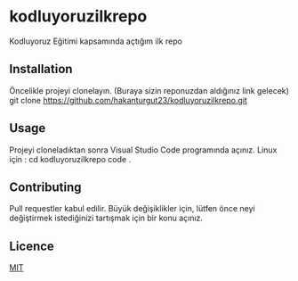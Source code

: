 # kodluyoruzilkrepo
Kodluyoruz Eğitimi kapsamında açtığım ilk repo

## Installation
Öncelikle projeyi clonelayın. (Buraya sizin reponuzdan aldığınız link gelecek)
git clone https://github.com/hakanturgut23/kodluyoruzilkrepo.git


## Usage
Projeyi cloneladıktan sonra Visual Studio Code programında açınız.
Linux için :
cd kodluyoruzilkrepo
code .


## Contributing
Pull requestler kabul edilir. Büyük değişiklikler için, lütfen önce neyi değiştirmek istediğinizi tartışmak için bir konu açınız.


## Licence

[MIT](https://choosealicense.com/licenses/mit/)
